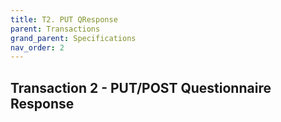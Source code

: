 ```yaml
---
title: T2. PUT QResponse
parent: Transactions
grand_parent: Specifications
nav_order: 2
---
```


## Transaction 2 - PUT/POST Questionnaire Response